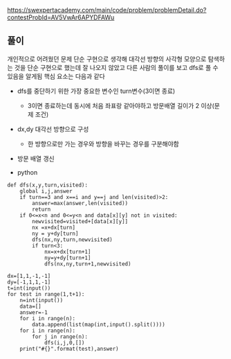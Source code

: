 https://swexpertacademy.com/main/code/problem/problemDetail.do?contestProbId=AV5VwAr6APYDFAWu
## 풀이
개인적으로 어려웠던 문제 단순 구현으로 생각해 대각선 방향의 사각형 모양으로 탐색하는 것을 단순 구현으로 했는데 잘 나오지 않았고 다른 사람의 풀이를 보고 dfs로 풀 수 있음을 알게됨
핵심 요소는 다음과 같다
- dfs를 중단하기 위한 가장 중요한 변수인 turn변수(3이면 종료)
  - 3이면 종료하는데 동시에 처음 좌표랑 같아야하고 방문배열 길이가 2 이상(문제 조건)
- dx,dy 대각선 방향으로 구성
  - 한 방향으로만 가는 경우와 방향을 바꾸는 경우를 구분해야함
- 방문 배열 갱신

- python
```
def dfs(x,y,turn,visited):
    global i,j,answer
    if turn==3 and x==i and y==j and len(visited)>2:
        answer=max(answer,len(visited))
        return
    if 0<=x<n and 0<=y<n and data[x][y] not in visited:
        newvisited=visited+[data[x][y]]
        nx =x+dx[turn]
        ny = y+dy[turn]
        dfs(nx,ny,turn,newvisited)
        if turn<3:
            nx=x+dx[turn+1]
            ny=y+dy[turn+1]
            dfs(nx,ny,turn+1,newvisited)

dx=[1,1,-1,-1]
dy=[-1,1,1,-1]
t=int(input())
for test in range(1,t+1):
    n=int(input())
    data=[]
    answer=-1
    for i in range(n):
        data.append(list(map(int,input().split())))
    for i in range(n):
        for j in range(n):
            dfs(i,j,0,[])
    print("#{}".format(test),answer)
```
